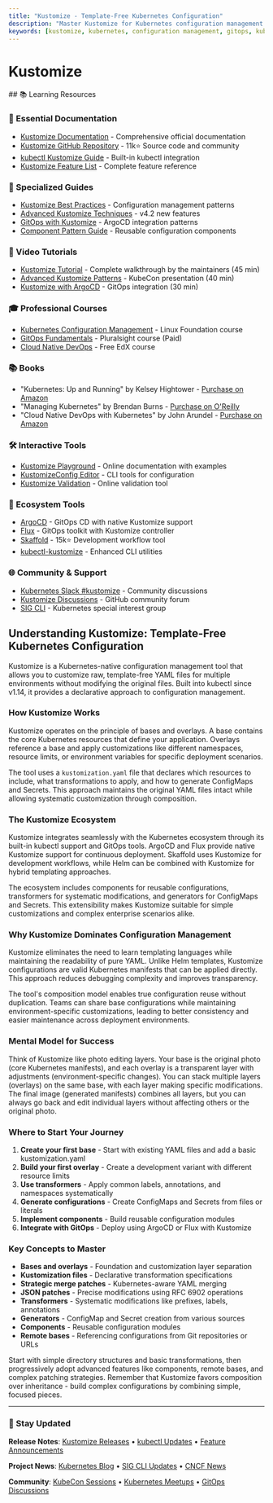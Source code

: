```yaml
---
title: "Kustomize - Template-Free Kubernetes Configuration"
description: "Master Kustomize for Kubernetes configuration management. Learn bases, overlays, and GitOps patterns. Critical skill for platform engineering interviews."
keywords: [kustomize, kubernetes, configuration management, gitops, kubernetes manifests, kubectl, platform engineering, devops, k8s customization, cloud native, kubernetes tools, infrastructure automation]
---
```


# Kustomize

<GitHubButtons />
## 📚 Learning Resources

### 📖 Essential Documentation
- [Kustomize Documentation](https://kustomize.io/) - Comprehensive official documentation
- [Kustomize GitHub Repository](https://github.com/kubernetes-sigs/kustomize) - 11k⭐ Source code and community
- [kubectl Kustomize Guide](https://kubernetes.io/docs/tasks/manage-kubernetes-objects/kustomization/) - Built-in kubectl integration
- [Kustomize Feature List](https://github.com/kubernetes-sigs/kustomize/blob/master/docs/features.md) - Complete feature reference

### 📝 Specialized Guides
- [Kustomize Best Practices](https://kubectl.docs.kubernetes.io/guides/config_management/offtheshelf/) - Configuration management patterns
- [Advanced Kustomize Techniques](https://kubernetes.io/blog/2021/06/09/introducing-kustomize-v4-2/) - v4.2 new features
- [GitOps with Kustomize](https://argo-cd.readthedocs.io/en/stable/user-guide/kustomize/) - ArgoCD integration patterns
- [Component Pattern Guide](https://kubectl.docs.kubernetes.io/guides/config_management/components/) - Reusable configuration components

### 🎥 Video Tutorials
- [Kustomize Tutorial](https://www.youtube.com/watch?v=Twtbg6LFnAg) - Complete walkthrough by the maintainers (45 min)
- [Advanced Kustomize Patterns](https://www.youtube.com/watch?v=1fCAwFGX38U) - KubeCon presentation (40 min)
- [Kustomize with ArgoCD](https://www.youtube.com/watch?v=lowOOm-vWOI) - GitOps integration (30 min)

### 🎓 Professional Courses
- [Kubernetes Configuration Management](https://training.linuxfoundation.org/training/kubernetes-for-app-developers/) - Linux Foundation course
- [GitOps Fundamentals](https://www.pluralsight.com/courses/gitops-kubernetes-getting-started) - Pluralsight course (Paid)
- [Cloud Native DevOps](https://www.edx.org/learn/devops/linux-foundation-introduction-to-gitops) - Free EdX course

### 📚 Books
- "Kubernetes: Up and Running" by Kelsey Hightower - [Purchase on Amazon](https://www.amazon.com/dp/1492046531)
- "Managing Kubernetes" by Brendan Burns - [Purchase on O'Reilly](https://www.oreilly.com/library/view/managing-kubernetes/9781492033905/)
- "Cloud Native DevOps with Kubernetes" by John Arundel - [Purchase on Amazon](https://www.amazon.com/dp/1492040762)

### 🛠️ Interactive Tools
- [Kustomize Playground](https://kubectl.docs.kubernetes.io/references/kustomize/glossary/) - Online documentation with examples
- [KustomizeConfig Editor](https://github.com/kubernetes-sigs/kustomize-cli) - CLI tools for configuration
- [Kustomize Validation](https://kustomize-validator.io/) - Online validation tool

### 🚀 Ecosystem Tools
- [ArgoCD](https://argoproj.github.io/cd/) - GitOps CD with native Kustomize support
- [Flux](https://fluxcd.io/) - GitOps toolkit with Kustomize controller
- [Skaffold](https://github.com/GoogleContainerTools/skaffold) - 15k⭐ Development workflow tool
- [kubectl-kustomize](https://github.com/kubernetes-sigs/kustomize/tree/master/cmd/config) - Enhanced CLI utilities

### 🌐 Community & Support
- [Kubernetes Slack #kustomize](https://kubernetes.slack.com/channels/kustomize) - Community discussions
- [Kustomize Discussions](https://github.com/kubernetes-sigs/kustomize/discussions) - GitHub community forum
- [SIG CLI](https://github.com/kubernetes/community/tree/master/sig-cli) - Kubernetes special interest group

## Understanding Kustomize: Template-Free Kubernetes Configuration

Kustomize is a Kubernetes-native configuration management tool that allows you to customize raw, template-free YAML files for multiple environments without modifying the original files. Built into kubectl since v1.14, it provides a declarative approach to configuration management.

### How Kustomize Works
Kustomize operates on the principle of bases and overlays. A base contains the core Kubernetes resources that define your application. Overlays reference a base and apply customizations like different namespaces, resource limits, or environment variables for specific deployment scenarios.

The tool uses a `kustomization.yaml` file that declares which resources to include, what transformations to apply, and how to generate ConfigMaps and Secrets. This approach maintains the original YAML files intact while allowing systematic customization through composition.

### The Kustomize Ecosystem
Kustomize integrates seamlessly with the Kubernetes ecosystem through its built-in kubectl support and GitOps tools. ArgoCD and Flux provide native Kustomize support for continuous deployment. Skaffold uses Kustomize for development workflows, while Helm can be combined with Kustomize for hybrid templating approaches.

The ecosystem includes components for reusable configurations, transformers for systematic modifications, and generators for ConfigMaps and Secrets. This extensibility makes Kustomize suitable for simple customizations and complex enterprise scenarios alike.

### Why Kustomize Dominates Configuration Management
Kustomize eliminates the need to learn templating languages while maintaining the readability of pure YAML. Unlike Helm templates, Kustomize configurations are valid Kubernetes manifests that can be applied directly. This approach reduces debugging complexity and improves transparency.

The tool's composition model enables true configuration reuse without duplication. Teams can share base configurations while maintaining environment-specific customizations, leading to better consistency and easier maintenance across deployment environments.

### Mental Model for Success
Think of Kustomize like photo editing layers. Your base is the original photo (core Kubernetes manifests), and each overlay is a transparent layer with adjustments (environment-specific changes). You can stack multiple layers (overlays) on the same base, with each layer making specific modifications. The final image (generated manifests) combines all layers, but you can always go back and edit individual layers without affecting others or the original photo.

### Where to Start Your Journey
1. **Create your first base** - Start with existing YAML files and add a basic kustomization.yaml
2. **Build your first overlay** - Create a development variant with different resource limits
3. **Use transformers** - Apply common labels, annotations, and namespaces systematically
4. **Generate configurations** - Create ConfigMaps and Secrets from files or literals
5. **Implement components** - Build reusable configuration modules
6. **Integrate with GitOps** - Deploy using ArgoCD or Flux with Kustomize

### Key Concepts to Master
- **Bases and overlays** - Foundation and customization layer separation
- **Kustomization files** - Declarative transformation specifications
- **Strategic merge patches** - Kubernetes-aware YAML merging
- **JSON patches** - Precise modifications using RFC 6902 operations
- **Transformers** - Systematic modifications like prefixes, labels, annotations
- **Generators** - ConfigMap and Secret creation from various sources
- **Components** - Reusable configuration modules
- **Remote bases** - Referencing configurations from Git repositories or URLs

Start with simple directory structures and basic transformations, then progressively adopt advanced features like components, remote bases, and complex patching strategies. Remember that Kustomize favors composition over inheritance - build complex configurations by combining simple, focused pieces.

---

### 📡 Stay Updated

**Release Notes**: [Kustomize Releases](https://github.com/kubernetes-sigs/kustomize/releases) • [kubectl Updates](https://kubernetes.io/docs/reference/kubectl/overview/) • [Feature Announcements](https://kubernetes.io/blog/)

**Project News**: [Kubernetes Blog](https://kubernetes.io/blog/) • [SIG CLI Updates](https://github.com/kubernetes/community/tree/master/sig-cli) • [CNCF News](https://www.cncf.io/blog/)

**Community**: [KubeCon Sessions](https://www.cncf.io/kubecon-cloudnativecon-events/) • [Kubernetes Meetups](https://www.meetup.com/pro/cncf/) • [GitOps Discussions](https://opengitops.dev/)